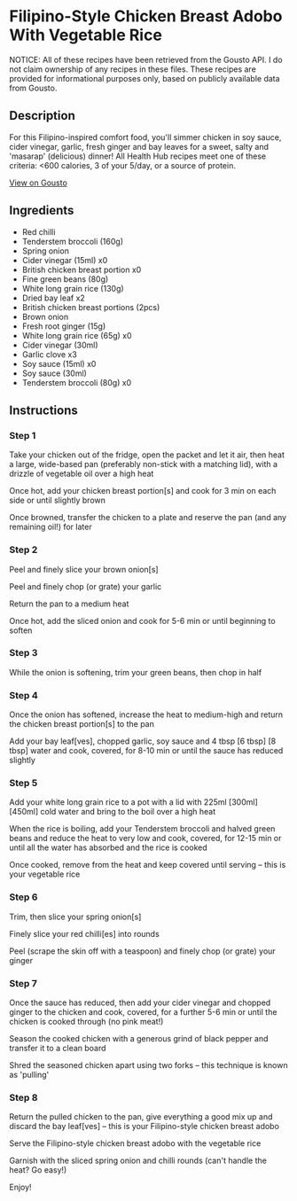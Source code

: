# Filipino-Style Chicken Breast Adobo With Vegetable Rice

NOTICE: All of these recipes have been retrieved from the Gousto API. I do not claim ownership of any recipes in these files. These recipes are provided for informational purposes only, based on publicly available data from Gousto.

## Description

For this Filipino-inspired comfort food, you'll simmer chicken in soy sauce, cider vinegar, garlic, fresh ginger and bay leaves for a sweet, salty and 'masarap' (delicious) dinner! All Health Hub recipes meet one of these criteria: <600 calories, 3 of your 5/day, or a source of protein.

[View on Gousto](https://www.gousto.co.uk/recipes/cookbook/filipino-style-chicken-breast-adobo-with-vegetable-rice)

## Ingredients

- Red chilli
- Tenderstem broccoli (160g)
- Spring onion
- Cider vinegar (15ml) x0
- British chicken breast portion x0
- Fine green beans (80g)
- White long grain rice (130g)
- Dried bay leaf x2
- British chicken breast portions (2pcs)
- Brown onion
- Fresh root ginger (15g)
- White long grain rice (65g) x0
- Cider vinegar (30ml)
- Garlic clove x3
- Soy sauce (15ml) x0
- Soy sauce (30ml)
- Tenderstem broccoli (80g) x0

## Instructions


### Step 1

Take your chicken out of the fridge, open the packet and let it air, then heat a large, wide-based pan (preferably non-stick with a matching lid), with a drizzle of vegetable oil over a high heat

Once hot, add your chicken breast portion[s] and cook for 3 min on each side or until slightly brown

Once browned, transfer the chicken to a plate and reserve the pan (and any remaining oil!) for later


### Step 2

Peel and finely slice your brown onion[s]

Peel and finely chop (or grate) your garlic

Return the pan to a medium heat

Once hot, add the sliced onion and cook for 5-6 min or until beginning to soften


### Step 3

While the onion is softening, trim your green beans, then chop in half


### Step 4

Once the onion has softened, increase the heat to medium-high and return the chicken breast portion[s] to the pan

Add your bay leaf[ves], chopped garlic, soy sauce and 4 tbsp <span class="text-purple">[6 tbsp]</span> <span class="text-danger">[8 tbsp]</span> water and cook, covered, for 8-10 min or until the sauce has reduced slightly


### Step 5

Add your white long grain rice to a pot with a lid with 225ml <span class="text-purple">[300ml]</span> <span class="text-danger">[450ml]</span> cold water and bring to the boil over a high heat

When the rice is boiling, add your Tenderstem broccoli and halved green beans and reduce the heat to very low and cook, covered, for 12-15 min or until all the water has absorbed and the rice is cooked

Once cooked, remove from the heat and keep covered until serving – this is your vegetable rice


### Step 6

Trim, then slice your spring onion[s]

Finely slice your red chilli[es] into rounds

Peel (scrape the skin off with a teaspoon) and finely chop (or grate) your ginger


### Step 7

Once the sauce has reduced, then add your cider vinegar and chopped ginger to the chicken and cook, covered, for a further 5-6 min or until the chicken is cooked through (no pink meat!)

Season the cooked chicken with a generous grind of black pepper and transfer it to a clean board

Shred the seasoned chicken apart using two forks – this technique is known as 'pulling'

### Step 8

Return the pulled chicken to the pan, give everything a good mix up and discard the bay leaf[ves] – this is your Filipino-style chicken breast adobo

Serve the Filipino-style chicken breast adobo with the vegetable rice

Garnish with the sliced spring onion and chilli rounds (can't handle the heat? Go easy!)

Enjoy!

